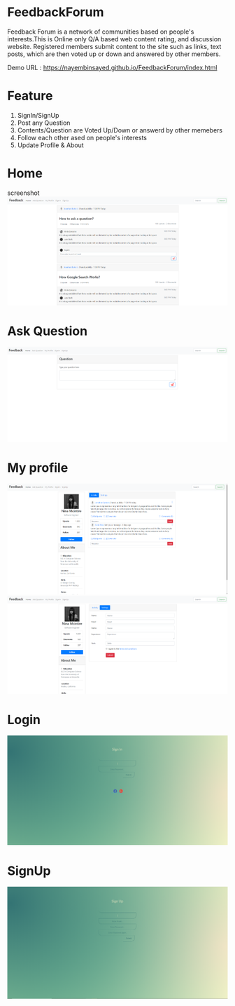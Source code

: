 # FeedbackForum
Feedback Forum is a network of communities based on people's interests.This is Online only Q/A based web content rating, and discussion website. Registered members submit content to the site such as links, text posts,  which are then voted up or down and answered by other members. 

Demo URL : https://nayembinsayed.github.io/FeedbackForum/index.html

# Feature
1. SignIn/SignUp
2. Post any Question
3. Contents/Question are Voted Up/Down or answerd by other memebers
4. Follow each other ased on people's interests
5. Update Profile & About


# Home
screenshot
<img src = "screenshot/Homepage.png" width = “200”>

# Ask Question
<img src = "screenshot/askpage.png" width = “200”>

# My profile
<img src = "screenshot/profile.png" width = “200”>

<img src = "screenshot/settings.png" width = “200”>

# Login
<img src = "screenshot/login.png" width = “200”>

# SignUp
<img src = "screenshot/signup.png" width = “200”>






